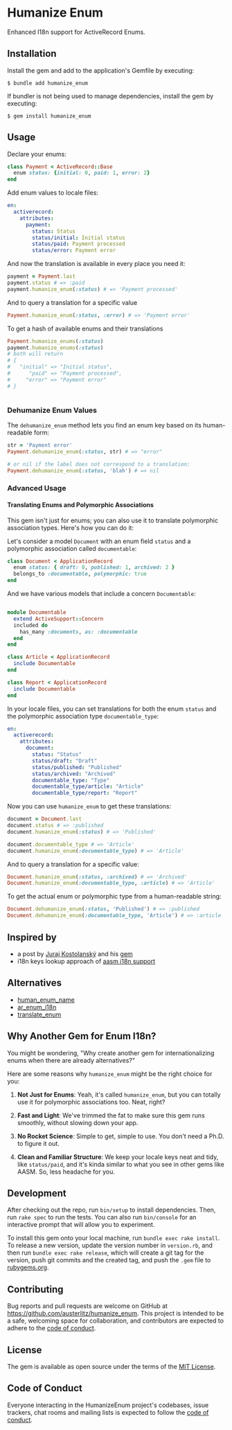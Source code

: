 # Humanize Enum

Enhanced I18n support for ActiveRecord Enums.

## Installation

Install the gem and add to the application's Gemfile by executing:

    $ bundle add humanize_enum

If bundler is not being used to manage dependencies, install the gem by executing:

    $ gem install humanize_enum

## Usage

Declare your enums:

```ruby
class Payment < ActiveRecord::Base
  enum status: {initial: 0, paid: 1, error: 2}
end
```

Add enum values to locale files:
```yaml
en:
  activerecord:
    attributes:
      payment:
        status: Status
        status/initial: Initial status
        status/paid: Payment processed
        status/error: Payment error
```

And now the translation is available in every place you need it:

```ruby
payment = Payment.last
payment.status # => :paid
payment.humanize_enum(:status) # => 'Payment processed'
```

And to query a translation for a specific value
```ruby
Payment.humanize_enum(:status, :error) # => 'Payment error'
```

To get a hash of available enums and their translations
```ruby
Payment.humanize_enums(:status)
payment.humanize_enums(:status)  
# both will return
# {
#   "initial" => "Initial status", 
#      "paid" => "Payment processed", 
#     "error" => "Payment error"
# }



```

### Dehumanize Enum Values

The `dehumanize_enum` method lets you find an enum key based on its human-readable form:

```ruby
str = 'Payment error'
Payment.dehumanize_enum(:status, str) # => "error"

# or nil if the label does not correspond to a translation:
Payment.dehumanize_enum(:status, 'blah') # => nil 
```

### Advanced Usage

#### Translating Enums and Polymorphic Associations

This gem isn't just for enums; you can also use it to translate polymorphic association types. Here's how you can do it:

Let's consider a model `Document` with an enum field `status` and a polymorphic association called `documentable`:

```ruby
class Document < ApplicationRecord
  enum status: { draft: 0, published: 1, archived: 2 }
  belongs_to :documentable, polymorphic: true
end
```

And we have various models that include a concern `Documentable`:

```ruby

module Documentable
  extend ActiveSupport::Concern
  included do
    has_many :documents, as: :documentable
  end
end

class Article < ApplicationRecord
  include Documentable
end

class Report < ApplicationRecord
  include Documentable
end
```

In your locale files, you can set translations for both the enum `status` and the polymorphic association type `documentable_type`:

```yaml
en:
  activerecord:
    attributes:
      document:
        status: "Status"
        status/draft: "Draft"
        status/published: "Published"
        status/archived: "Archived"
        documentable_type: "Type"
        documentable_type/article: "Article"
        documentable_type/report: "Report"
```

Now you can use `humanize_enum` to get these translations:

```ruby
document = Document.last
document.status # => :published
document.humanize_enum(:status) # => 'Published'

document.documentable_type # => 'Article'
document.humanize_enum(:documentable_type) # => 'Article'
```

And to query a translation for a specific value:

```ruby
Document.humanize_enum(:status, :archived) # => 'Archived'
Document.humanize_enum(:documentable_type, :article) # => 'Article'
```

To get the actual enum or polymorphic type from a human-readable string:

```ruby
Document.dehumanize_enum(:status, 'Published') # => :published
Document.dehumanize_enum(:documentable_type, 'Article') # => :article
```


## Inspired by

- a post by [Juraj Kostolanský](https://www.kostolansky.sk/posts/localize-rails-enums/) and
  his [gem](https://github.com/jkostolansky/human_enum_name)
- i18n keys lookup approach of [aasm i18n support](https://github.com/aasm/aasm/wiki/I18n-support)

## Alternatives

- [human_enum_name](https://github.com/jkostolansky/human_enum_name)
- [ar_enum_i18n](https://github.com/dalpo/ar_enum_i18n)
- [translate_enum](https://github.com/shlima/translate_enum)

## Why Another Gem for Enum I18n?

You might be wondering, "Why create another gem for internationalizing enums when there are already alternatives?"

Here are some reasons why `humanize_enum` might be the right choice for you:

1. **Not Just for Enums**: Yeah, it's called `humanize_enum`, but you can totally use it for polymorphic associations too. Neat, right?

2. **Fast and Light**: We've trimmed the fat to make sure this gem runs smoothly, without slowing down your app.

3. **No Rocket Science**: Simple to get, simple to use. You don't need a Ph.D. to figure it out.

4. **Clean and Familiar Structure**: We keep your locale keys neat and tidy, like `status/paid`, and it's kinda similar to what you see in other gems like AASM. So, less headache for you.




## Development

After checking out the repo, run `bin/setup` to install dependencies. Then, run `rake spec` to run the tests. You can
also run `bin/console` for an interactive prompt that will allow you to experiment.

To install this gem onto your local machine, run `bundle exec rake install`. To release a new version, update the
version number in `version.rb`, and then run `bundle exec rake release`, which will create a git tag for the version,
push git commits and the created tag, and push the `.gem` file to [rubygems.org](https://rubygems.org).

## Contributing

Bug reports and pull requests are welcome on GitHub at https://github.com/austerlitz/humanize_enum. This project is
intended to be a safe, welcoming space for collaboration, and contributors are expected to adhere to
the [code of conduct](https://github.com/austerlitz/humanize_enum/blob/master/CODE_OF_CONDUCT.md).

## License

The gem is available as open source under the terms of the [MIT License](https://opensource.org/licenses/MIT).

## Code of Conduct

Everyone interacting in the HumanizeEnum project's codebases, issue trackers, chat rooms and mailing lists is expected
to follow the [code of conduct](https://github.com/austerlitz/humanize_enum/blob/master/CODE_OF_CONDUCT.md).
